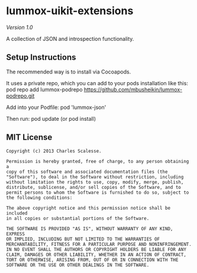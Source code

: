 lummox-uikit-extensions
=======================
*Version 1.0*

A collection of JSON and introspection functionality.

Setup Instructions
------------------
The recommended way is to install via Cocoapods.

It uses a private repo, which you can add to your pods installation like this:
pod repo add lummox-podrepo https://github.com/mbusheikin/lummox-podrepo.git

Add into your Podfile:
pod 'lummox-json'

Then run:
pod update (or pod install)


MIT License
-----------
    Copyright (c) 2013 Charles Scalesse.

    Permission is hereby granted, free of charge, to any person obtaining a
    copy of this software and associated documentation files (the
    "Software"), to deal in the Software without restriction, including
    without limitation the rights to use, copy, modify, merge, publish,
    distribute, sublicense, and/or sell copies of the Software, and to
    permit persons to whom the Software is furnished to do so, subject to
    the following conditions:

    The above copyright notice and this permission notice shall be included
    in all copies or substantial portions of the Software.

    THE SOFTWARE IS PROVIDED "AS IS", WITHOUT WARRANTY OF ANY KIND, EXPRESS
    OR IMPLIED, INCLUDING BUT NOT LIMITED TO THE WARRANTIES OF
    MERCHANTABILITY, FITNESS FOR A PARTICULAR PURPOSE AND NONINFRINGEMENT.
    IN NO EVENT SHALL THE AUTHORS OR COPYRIGHT HOLDERS BE LIABLE FOR ANY
    CLAIM, DAMAGES OR OTHER LIABILITY, WHETHER IN AN ACTION OF CONTRACT,
    TORT OR OTHERWISE, ARISING FROM, OUT OF OR IN CONNECTION WITH THE
    SOFTWARE OR THE USE OR OTHER DEALINGS IN THE SOFTWARE.
